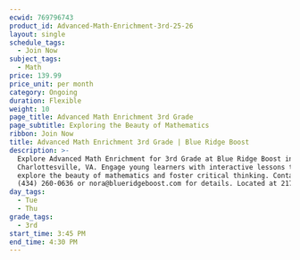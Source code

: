 ```yaml
---
ecwid: 769796743
product_id: Advanced-Math-Enrichment-3rd-25-26
layout: single
schedule_tags:
  - Join Now
subject_tags:
  - Math
price: 139.99
price_unit: per month
category: Ongoing
duration: Flexible
weight: 10
page_title: Advanced Math Enrichment 3rd Grade
page_subtitle: Exploring the Beauty of Mathematics
ribbon: Join Now
title: Advanced Math Enrichment 3rd Grade | Blue Ridge Boost
description: >-
  Explore Advanced Math Enrichment for 3rd Grade at Blue Ridge Boost in
  Charlottesville, VA. Engage young learners with interactive lessons that
  explore the beauty of mathematics and foster critical thinking. Contact us at
  (434) 260-0636 or nora@blueridgeboost.com for details. Located at 2171 Ivy Rd.
day_tags:
  - Tue
  - Thu
grade_tags:
  - 3rd
start_time: 3:45 PM
end_time: 4:30 PM
---
```


